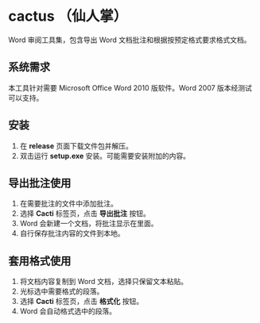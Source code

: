 # cactus （仙人掌）

Word 审阅工具集，包含导出 Word 文档批注和根据按预定格式要求格式文档。


## 系统需求

本工具针对需要 Microsoft Office Word 2010 版软件。Word 2007 版本经测试可以支持。

## 安装

1. 在 __release__ 页面下载文件包并解压。
2. 双击运行 __setup.exe__ 安装。可能需要安装附加的内容。


## 导出批注使用

1. 在需要批注的文件中添加批注。
2. 选择 **Cacti** 标签页，点击 **导出批注** 按钮。
3. Word 会新建一个文档，将批注显示在里面。
4. 自行保存批注内容的文件到本地。


## 套用格式使用

1. 将文档内容复制到 Word 文档，选择只保留文本粘贴。
2. 光标选中需要格式的段落。
3. 选择 **Cacti** 标签页，点击 **格式化** 按钮。
4. Word 会自动格式选中的段落。
